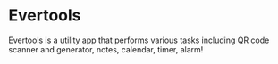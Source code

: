 # Evertools
Evertools is a utility app that performs various tasks including QR code scanner and generator, notes, calendar, timer, alarm!
